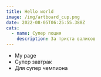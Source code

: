```yaml
---
title: Hello world
image: /img/artboard_cup.png
date: 2022-08-05T06:25:55.388Z
cats:
  - name: Супер поция
    description: За триста валисов
---
```

* My page
* Супер завтрак
* Для супер чемпиона